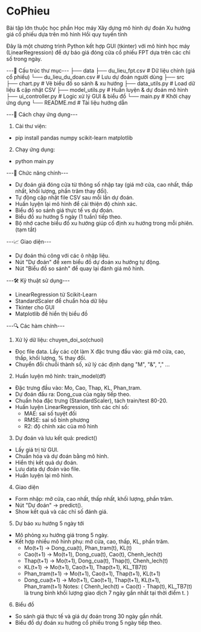 # CoPhieu
Bài tập lớn thuộc học phần Học máy
Xây dựng mô hình dự đoán Xu hướng giá cổ phiếu dựa trên mô hình Hồi quy tuyến tính

Đây là một chương trình Python kết hợp GUI (tkinter) với mô hình học máy (LinearRegression) để dự báo giá đóng cửa cổ phiếu FPT dựa trên các chỉ số trong ngày.

---📁 Cấu trúc thư mục---
├── data
  ├── du_lieu_fpt.csv       # Dữ liệu chính (giá cổ phiếu)
  └── du_lieu_du_doan.csv   # Lưu dự đoán người dùng
├── src
  ├── chart.py              # Vẽ biểu đồ so sánh & xu hướng
  ├── data_utils.py         # Load dữ liệu & cập nhật CSV
  ├── model_utils.py        # Huấn luyện & dự đoán mô hình
  ├── ui_controller.py      # Logic xử lý GUI & biểu đồ
  └── main.py               # Khởi chạy ứng dụng
└── README.md             # Tài liệu hướng dẫn

---🚀 Cách chạy ứng dụng---
1. Cài thư viện:
  - pip install pandas numpy scikit-learn matplotlib
2. Chạy ứng dụng:
  - python main.py

---🧠 Chức năng chính---
  - Dự đoán giá đóng cửa từ thông số nhập tay (giá mở cửa, cao nhất, thấp nhất, khối lượng, phần trăm thay đổi).
  - Tự động cập nhật file CSV sau mỗi lần dự đoán.
  - Huấn luyện lại mô hình để cải thiện độ chính xác.
  - Biểu đồ so sánh giá thực tế vs dự đoán.
  - Biểu đồ xu hướng 5 ngày (1 tuần) tiếp theo.
  - Bộ nhớ cache biểu đồ xu hướng giúp cố định xu hướng trong mỗi phiên. (tạm tắt)

---📈 Giao diện---
  - Dự đoán thủ công với các ô nhập liệu.
  - Nút "Dự đoán" để xem biểu đồ dự đoán xu hướng tự động.
  - Nút "Biểu đồ so sánh" để quay lại đánh giá mô hình.

---🛠 Kỹ thuật sử dụng---
- LinearRegression từ Scikit-Learn
- StandardScaler để chuẩn hóa dữ liệu
- Tkinter cho GUI
- Matplotlib để hiển thị biểu đồ


---🔍 Các hàm chính---
1. Xử lý dữ liệu: chuyen_doi_so(chuoi)
  - Đọc file data. Lấy các cột làm X đặc trưng đầu vào: giá mở cửa, cao, thấp, khối lượng, % thay đổi.
  - Chuyển đổi chuỗi thành số, xử lý các định dạng "M", "&", "," ...
2. Huấn luyện mô hình: train_model(df)
  - Đặc trưng đầu vào: Mo, Cao, Thap, KL, Phan_tram.
  - Dự đoán đầu ra: Dong_cua của ngày tiếp theo.
  - Chuẩn hóa đặc trưng (StandardScaler), tách train/test 80-20.
  - Huấn luyện LinearRegression, tính các chỉ số:
    + MAE: sai số tuyệt đối
    + RMSE: sai số bình phương
    + R2: độ chính xác của mô hình
3. Dự đoán và lưu kết quả: predict()
  - Lấy giá trị từ GUI.
  - Chuẩn hóa và dự đoán bằng mô hình.
  - Hiển thị kết quả dự đoán.
  - Lưu data dự đoán vào file.
  - Huấn luyện lại mô hình.
4. Giao diện
  - Form nhập: mở cửa, cao nhất, thấp nhất, khối lượng, phần trăm.
  - Nút "Dự đoán" -> predict().
  - Show kết quả và các chỉ số đánh giá.
5. Dự báo xu hướng 5 ngày tới
  - Mô phỏng xu hướng giá trong 5 ngày.
  - Kết hợp nhiều mô hình phụ: mở cửa, cao, thấp, KL, phần trăm.
    + Mo(t+1) -> Dong_cua(t), Phan_tram(t), KL(t)
    + Cao(t+1) -> Mo(t+1), Dong_cua(t), Cao(t), Chenh_lech(t)
    + Thap(t+1) -> Mo(t+1), Dong_cua(t), Thap(t), Chenh_lech(t)
    + KL(t+1) -> Mo(t+1), Cao(t+1), Thap(t+1), KL_TB7(t)
    + Phan_tram(t+1) -> Mo(t+1), Cao(t+1), Thap(t+1), KL(t+1)
    + Dong_cua(t+1) -> Mo(t+1), Cao(t+1), Thap(t+1), KL(t+1), Phan_tram(t+1)
Notes:
    (
        Chenh_lech(t) = Cao(t) - Thap(t),
        KL_TB7(t) là trung bình khối lượng giao dịch 7 ngày gần nhất tại thời điểm t.
    )
6. Biểu đồ
  - So sánh giá thực tế và giá dự đoán trong 30 ngày gần nhất.
  - Biểu đồ dự đoán xu hướng cổ phiếu trong 5 ngày tiếp theo.
